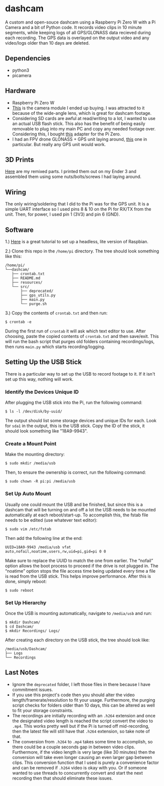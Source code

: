 # dashcam
A custom and open-souce dashcam using a Raspberry Pi Zero W with a Pi Camera and a bit of Python code. It records video clips in 10 minute segments, while keeping logs of all GPS/GLONASS data recieved during each recording. The GPS data is overlayed on the output video and any video/logs older than 10 days are deleted.

## Dependencies
- python3
- picamera

## Hardware
- Raspberry Pi Zero W
- [This](https://www.amazon.com/gp/product/B07BTP8VXL/ref=ppx_yo_dt_b_search_asin_title?ie=UTF8&psc=1) is the camera module I ended up buying. I was attracted to it because of the wide-angle lens, which is great for dashcam footage.
- Considering SD cards are awful at read/writing to a lot, I wanted to use an actual USB flash stick. This also has the benefit of being easily removable to plug into my main PC and copy any needed footage over. Considering this, I bought [this](https://www.digikey.com/product-detail/en/COM-14567/1568-1821-ND/8324538?utm_medium=email&utm_source=oce&utm_campaign=3024_OCE20RT&utm_content=productdetail_US&utm_cid=1175465&so=62943201&mkt_tok=eyJpIjoiWWpGaVlUVm1OalE0TUdZMyIsInQiOiJON1luQmhnckRYVVA2bWRvSFZnNktOZ0lxbHVsZ3Y1WFhJdzlwXC9oaHd1N1k3U05ZTlNhTTFyd2JcL0dMRFBxRmpacHE5WlBxZ3BhcXdXNnpYUDJSVE1iREROdEk3WWFhSnhpS1ZUMVwveGdrRkc2ZHd4WXRVOUx6UTFOWlV0R2FpNyJ9) adapter for the Pi Zero.
- I had an FPV drone GLONASS + GPS unit laying around, [this](https://www.racedayquads.com/products/micro-ublox-m8n-gps-glonass?variant=8730273349739&currency=USD&utm_medium=product_sync&utm_source=google&utm_content=sag_organic&utm_campaign=sag_organic&gclid=CjwKCAjwi_b3BRAGEiwAemPNU4GzUlMBN1qUqqBSLWP9ZHq5eBEeStsTBnRZI1SxmPMUBpA9oOqIbBoCoeAQAvD_BwE) one in particular. But really any GPS unit would work.

## 3D Prints
[Here](https://www.thingiverse.com/thing:4518401) are my remixed parts. I printed them out on my Ender 3 and assembled them using some nuts/bolts/screws I had laying around.

## Wiring
The only wiring/soldering that I did to the Pi was for the GPS unit. It is a simple UART interface so I used pins 8 & 10 on the Pi for RX/TX from the unit. Then, for power, I used pin 1 (3V3) and pin 6 (GND).

## Software
1.) [Here](https://desertbot.io/blog/headless-raspberry-pi-4-ssh-wifi-setup) is a great tutorial to set up a headless, lite version of Raspbian.

2.) Clone this repo in the `/home/pi` directory. The tree should look something like this:

```
/home/pi/
└──dashcam/
   ├── crontab.txt
   ├── README.md
   ├── resources/
   └── src/
       ├── deprecated/
       ├── gps_utils.py
       ├── main.py
       └── purge.sh
```

3.) Copy the contents of `crontab.txt` and then run:
```
$ crontab -e
```
During the first run of `crontab` it will ask which text editor to use. After choosing, paste the copied contents of `crontab.txt` and then save/exit. This will run the bash script that purges old folders containing recordings/logs, then runs `main.py` which starts recording/logging.

## Setting Up the USB Stick
There is a particular way to set up the USB to record footage to it. If it isn't set up this way, nothing will work.

### Identify the Devices Unique ID
After plugging the USB stick into the Pi, run the following command:
```
$ ls -l /dev/disk/by-uuid/
```
The output should list some storage devices and unique IDs for each. Look for `sda1` in the output, this is the USB stick. Copy the ID of the stick, it should look something like "18A9-9943".

### Create a Mount Point
Make the mounting directory:
```
$ sudo mkdir /media/usb
```
Then, to ensure the ownership is correct, run the following command:
```
$ sudo chown -R pi:pi /media/usb
```

### Set Up Auto Mount
Usually one could mount the USB and be finished, but since this is a dashcam that will be turning on and off a lot the USB needs to be mounted automatically at each reboot/start-up. To accomplish this, the fstab file needs to be edited (use whatever text editor):
```
$ sudo vim /etc/fstab
```
Then add the following line at the end:
```
UUID=18A9-9943 /media/usb vfat auto,nofail,noatime,users,rw,uid=pi,gid=pi 0 0
```
Make sure to replace the UUID to match the one from earlier. The “nofail” option allows the boot process to proceed if the drive is not plugged in. The “noatime” option stops the file access time being updated every time a file is read from the USB stick. This helps improve performance. After this is done, simply reboot:
```
$ sudo reboot
```

### Set Up Hierarchy
Once the USB is mounting automatically, navigate to `/media/usb` and run:
```
$ mkdir Dashcam/
$ cd Dashcam/
$ mkdir Recordings/ Logs/
```
After creating each directory on the USB stick, the tree should look like:
```
/media/usb/Dashcam/
├── Logs
└── Recordings
```

## Last Notes
- Ignore the `deprecated` folder, I left those files in there because I have commitment issues.
- If you use this project's code then you should alter the video length/framerate/resolution to fit your usage. Furthermore, the purging script checks for folders older than 10 days, this can be altered as well to fit your storage constraints.
- The recordings are initially recording with an `.h264` extension and once the designated video length is reached the script convert the video to `.mp4`. This works pretty well but if the Pi is turned off mid-recording, then the latest file will still have that `.h264` extension, so take note of that.
- The conversion from `.h264` to `.mp4` takes some time to accomplish, so there could be a couple seconds gap in between video clips. Furthermore, if the video length is very large (like 30 minutes) then the conversion will take even longer causing an even larger gap between clips. This conversion function that I used is purely a convenience factor and can be removed if `.h264` video is okay with you. Or if someone wanted to use threads to concurrently convert and start the next recording then that should eliminate these issues.
